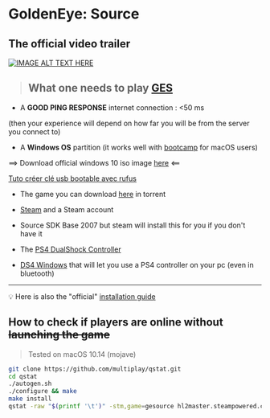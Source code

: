 # GoldenEye: Source

## The official video trailer

[![IMAGE ALT TEXT HERE](http://i3.ytimg.com/vi/-E4XtdEnWx4/maxresdefault.jpg)](https://www.youtube.com/watch?v=-E4XtdEnWx4)

>## What one needs to play [GES](https://www.geshl2.com)

- A **GOOD PING RESPONSE** internet connection : <50 ms

(then your experience will depend on how far you will be from the server you connect to)

- A **Windows OS** partition (it works well with [bootcamp](https://support.apple.com/fr-fr/HT201468) for macOS users)

==> Download official windows 10 iso image [here](https://www.microsoft.com/fr-fr/software-download/windows10ISO) <==

[Tuto créer clé usb bootable avec rufus](https://lecrabeinfo.net/creer-une-cle-usb-dinstallation-uefi-de-windows-10-8-ou-7.html)

- The game you can download [here](https://geshl2.com/go/5-0-6-full-installer-torrent) in torrent

- [Steam](http://store.steampowered.com/about) and a Steam account

- Source SDK Base 2007 but steam will install this for you if you don't have it

- The [PS4 DualShock Controller](https://www.playstation.com/en-us/explore/accessories/gaming-controllers/dualshock-4)

- [DS4 Windows](http://ds4windows.com) that will let you use a PS4 controller on your pc (even in bluetooth)

___

:bulb: Here is also the "official" [installation guide](http://wiki.geshl2.com/goldeneye/installation)

## How to check if players are online without ~~launching the game~~

>Tested on macOS 10.14 (mojave)

```bash
git clone https://github.com/multiplay/qstat.git
cd qstat
./autogen.sh
./configure && make
make install
qstat -raw "$(printf '\t')" -stm,game=gesource hl2master.steampowered.com:27011 | column -t -s"$(printf '\t')"
```
